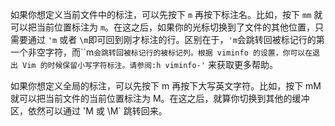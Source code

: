 如果你想定义当前文件中的标注，可以先按下 `m` 再按下标注名。比如，按下 `mm` 就可以把当前位置标注为 `m`。在这之后，如果你的光标切换到了文件的其他位置，只需要通过 `'m` 或者 `\m`即可回到刚才标注的行。区别在于，`'m`会跳转回被标记行的第一个非空字符，而``m`会跳转回被标记行的被标记列。根据 viminfo 的设置，你可以在退出 Vim 的时候保留小写字符标注。请参阅:h viminfo-'` 来获取更多帮助。

如果你想定义全局的标注，可以先按下 m 再按下大写英文字符。比如，按下 mM 就可以把当前文件的当前位置标注为 M。在这之后，就算你切换到其他的缓冲区，依然可以通过 'M 或 \M` 跳转回来。